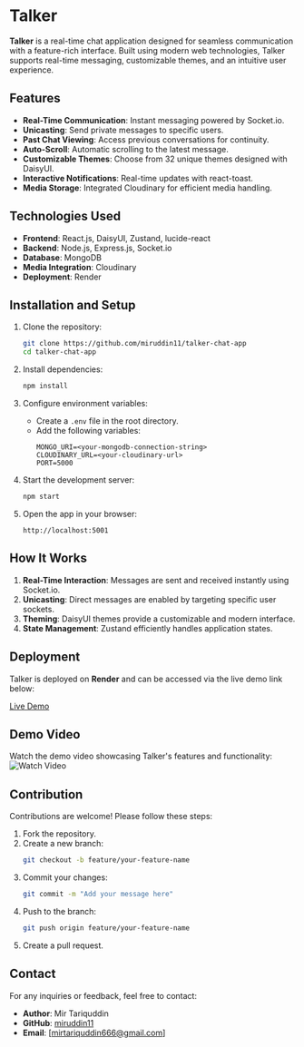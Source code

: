 # Talker

**Talker** is a real-time chat application designed for seamless communication with a feature-rich interface. Built using modern web technologies, Talker supports real-time messaging, customizable themes, and an intuitive user experience.

## Features

- **Real-Time Communication**: Instant messaging powered by Socket.io.
- **Unicasting**: Send private messages to specific users.
- **Past Chat Viewing**: Access previous conversations for continuity.
- **Auto-Scroll**: Automatic scrolling to the latest message.
- **Customizable Themes**: Choose from 32 unique themes designed with DaisyUI.
- **Interactive Notifications**: Real-time updates with react-toast.
- **Media Storage**: Integrated Cloudinary for efficient media handling.

## Technologies Used

- **Frontend**: React.js, DaisyUI, Zustand, lucide-react
- **Backend**: Node.js, Express.js, Socket.io
- **Database**: MongoDB
- **Media Integration**: Cloudinary
- **Deployment**: Render

## Installation and Setup

1. Clone the repository:
   ```bash
   git clone https://github.com/miruddin11/talker-chat-app
   cd talker-chat-app
   ```

2. Install dependencies:
   ```bash
   npm install
   ```

3. Configure environment variables:
   - Create a `.env` file in the root directory.
   - Add the following variables:
     ```env
     MONGO_URI=<your-mongodb-connection-string>
     CLOUDINARY_URL=<your-cloudinary-url>
     PORT=5000
     ```

4. Start the development server:
   ```bash
   npm start
   ```

5. Open the app in your browser:
   ```
   http://localhost:5001
   ```

## How It Works

1. **Real-Time Interaction**: Messages are sent and received instantly using Socket.io.
2. **Unicasting**: Direct messages are enabled by targeting specific user sockets.
3. **Theming**: DaisyUI themes provide a customizable and modern interface.
4. **State Management**: Zustand efficiently handles application states.

## Deployment

Talker is deployed on **Render** and can be accessed via the live demo link below:

[Live Demo](https://talker-chat-app.onrender.com/login)

## Demo Video

Watch the demo video showcasing Talker's features and functionality:
![Watch Video](https://github.com/user-attachments/assets/1558dce3-1d32-4ace-869d-0a34a4c14c8c)

## Contribution

Contributions are welcome! Please follow these steps:

1. Fork the repository.
2. Create a new branch:
   ```bash
   git checkout -b feature/your-feature-name
   ```
3. Commit your changes:
   ```bash
   git commit -m "Add your message here"
   ```
4. Push to the branch:
   ```bash
   git push origin feature/your-feature-name
   ```
5. Create a pull request.

## Contact

For any inquiries or feedback, feel free to contact:

- **Author**: Mir Tariquddin
- **GitHub**: [miruddin11](https://github.com/miruddin11)
- **Email**: [mirtariquddin666@gmail.com]
